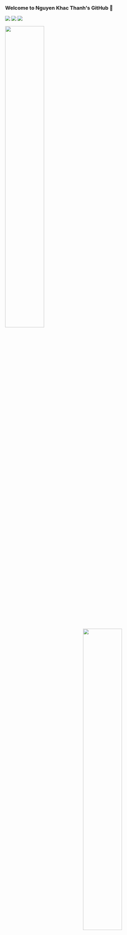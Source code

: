 

### Welcome to Nguyen Khac Thanh's GitHub 👋

![](https://img.shields.io/badge/-Linux-e8a83a?style=flat-square&logo=Linux&logoColor=fff)
![](https://img.shields.io/badge/-Python-0a74c4?style=flat-square&logo=Python&logoColor=fff)
![](https://img.shields.io/badge/-Javascript-e5cd0c?style=flat-square&logo=Javascript&logoColor=fff)

<p>
<img width="50%" align="left" src="https://github-readme-stats.vercel.app/api?username=magiskboy&show_icons=true&hide_border=true&icon_color=586069&title_color=a0a9af">

<img width="50%" align="right" src="https://github-readme-stats.vercel.app/api/top-langs/?username=magiskboy&langs_count=10&&hide_border=true&title_color=a0a9af&layout=compact&hide=jupyter%20notebook,matlab,css">
</p>
